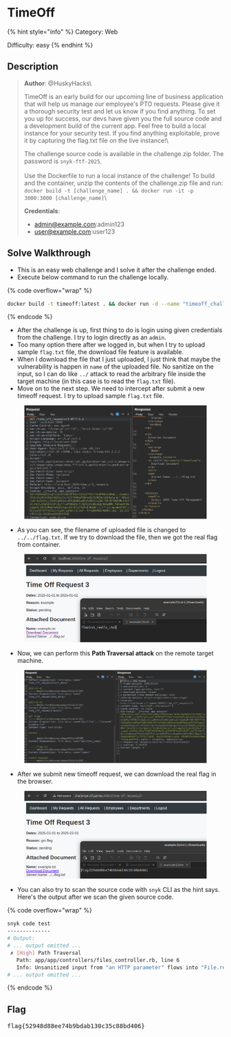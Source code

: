 # TimeOff

{% hint style="info" %}
Category: Web

Difficulty: easy
{% endhint %}

## Description

> **Author**: @HuskyHacks\
>
>
> TimeOff is an early build for our upcoming line of business application that will help us manage our employee's PTO requests. Please give it a thorough security test and let us know if you find anything. To set you up for success, our devs have given you the full source code and a development build of the current app. Feel free to build a local instance for your security test. If you find anything exploitable, prove it by capturing the flag.txt file on the live instance!\
>
>
> The challenge source code is available in the challenge.zip folder. The password is `snyk-ftf-2025`.\
> \
> Use the Dockerfile to run a local instance of the challenge! To build and the container, unzip the contents of the challenge.zip file and run: `docker build -t [challenge_name] . && docker run -it -p 3000:3000 [challenge_name]`\
>
>
> **Credentials**:
>
> * admin@example.com:admin123
> * user@example.com:user123

## Solve Walkthrough

* This is an easy web challenge and I solve it after the challenge ended.
* Execute below command to run the challenge locally.

{% code overflow="wrap" %}
```bash
docker build -t timeoff:latest . && docker run -d --name "timeoff_challenge" -p 3000:3000 timeoff:latest
```
{% endcode %}

* After the challenge is up, first thing to do is login using given credentials from the challenge. I try to login directly as an `admin`.
* Too many option there after we logged in, but when I try to upload sample `flag.txt` file, the download file feature is available.
* When I download the file that I just uploaded, I just think that maybe the vulnerability is happen in `name` of the uploaded file. No sanitize on the input, so I can do like `../` attack to read the arbitrary file inside the target machine (in this case is to read the `flag.txt` file).
* Move on to the next step. We need to intercept after submit a new timeoff request. I try to upload sample `flag.txt` file.

<figure><img src="../../.gitbook/assets/img07.png" alt=""><figcaption></figcaption></figure>

* As you can see, the filename of uploaded file is changed to `../../flag.txt`. If we try to download the file, then we got the real flag from container.

<figure><img src="../../.gitbook/assets/img08.png" alt=""><figcaption></figcaption></figure>

* Now, we can perform this **Path Traversal attack** on the remote target machine.

<figure><img src="../../.gitbook/assets/img09.png" alt=""><figcaption></figcaption></figure>

* After we submit new timeoff request, we can download the real flag in the browser.

<figure><img src="../../.gitbook/assets/img10.png" alt=""><figcaption></figcaption></figure>

* You can also try to scan the source code with `snyk` CLI as the hint says. Here's the output after we scan the given source code.

{% code overflow="wrap" %}
```bash
snyk code test
--------------
# Output:
# ... output omitted ...
 ✗ [High] Path Traversal 
   Path: app/app/controllers/files_controller.rb, line 6 
   Info: Unsanitized input from "an HTTP parameter" flows into "File.read", where it is used as a path. This may result in a Path Traversal vulnerability and allow an attacker to access arbitrary files.
# ... output omitted ...
```
{% endcode %}

## Flag

<kbd>flag{52948d88ee74b9bdab130c35c88bd406}</kbd>

